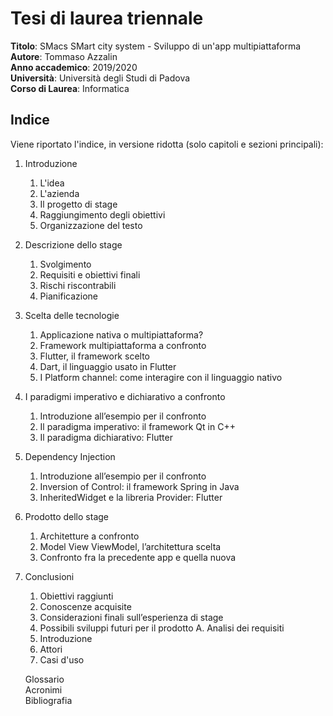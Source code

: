 # Tesi di laurea triennale
**Titolo**: SMacs SMart city system - Sviluppo di un'app multipiattaforma  
**Autore**: Tommaso Azzalin  
**Anno accademico**: 2019/2020  
**Università**: Università degli Studi di Padova  
**Corso di Laurea**: Informatica

## Indice
Viene riportato l'indice, in versione ridotta (solo capitoli e sezioni principali):
1. Introduzione
    1. L'idea
    2. L'azienda
    3. Il progetto di stage
    4. Raggiungimento degli obiettivi
    5. Organizzazione del testo
2. Descrizione dello stage
    1. Svolgimento
    2. Requisiti e obiettivi finali
    3. Rischi riscontrabili
    4. Pianificazione 
3. Scelta delle tecnologie
    1. Applicazione nativa o multipiattaforma?
    2. Framework multipiattaforma a confronto
    3. Flutter, il framework scelto
    4. Dart, il linguaggio usato in Flutter
    5. I Platform channel: come interagire con il linguaggio nativo
4. I paradigmi imperativo e dichiarativo a confronto
    1. Introduzione all’esempio per il confronto
    2. Il paradigma imperativo: il framework Qt in C++
    3. Il paradigma dichiarativo: Flutter
5. Dependency Injection
    1. Introduzione all’esempio per il confronto
    2. Inversion of Control: il framework Spring in Java
    3. InheritedWidget e la libreria Provider: Flutter
6. Prodotto dello stage
    1. Architetture a confronto
    2. Model View ViewModel, l’architettura scelta
    3. Confronto fra la precedente app e quella nuova
7. Conclusioni
    1. Obiettivi raggiunti
    2. Conoscenze acquisite
    3. Considerazioni finali sull’esperienza di stage
    4. Possibili sviluppi futuri per il prodotto
A. Analisi dei requisiti
    1. Introduzione
    2. Attori
    3. Casi d'uso

    Glossario  
    Acronimi  
    Bibliografia